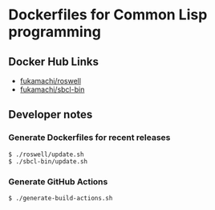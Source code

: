 # Dockerfiles for Common Lisp programming

## Docker Hub Links

- [fukamachi/roswell](https://hub.docker.com/r/fukamachi/roswell)
- [fukamachi/sbcl-bin](https://hub.docker.com/r/fukamachi/sbcl-bin)

## Developer notes

### Generate Dockerfiles for recent releases

```
$ ./roswell/update.sh
$ ./sbcl-bin/update.sh
```

### Generate GitHub Actions

```
$ ./generate-build-actions.sh
```
